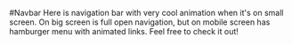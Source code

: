 #Navbar
Here is navigation bar with very cool animation when it's on small screen. On big screen is full open navigation, but on mobile screen has hamburger menu with animated links. Feel free to check it out!
